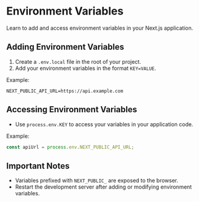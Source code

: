 # Environment Variables

Learn to add and access environment variables in your Next.js application.

## Adding Environment Variables

1. Create a `.env.local` file in the root of your project.
2. Add your environment variables in the format `KEY=VALUE`.

Example:
```
NEXT_PUBLIC_API_URL=https://api.example.com
```

## Accessing Environment Variables

- Use `process.env.KEY` to access your variables in your application code.

Example:
```javascript
const apiUrl = process.env.NEXT_PUBLIC_API_URL;
```

## Important Notes

- Variables prefixed with `NEXT_PUBLIC_` are exposed to the browser.
- Restart the development server after adding or modifying environment variables.